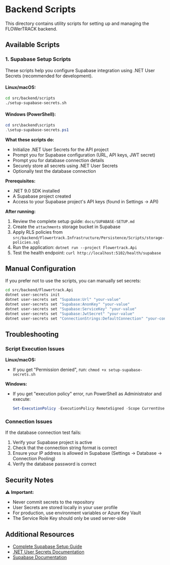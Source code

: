 # Backend Scripts

This directory contains utility scripts for setting up and managing the FLOWerTRACK backend.

## Available Scripts

### 1. Supabase Setup Scripts

These scripts help you configure Supabase integration using .NET User Secrets (recommended for development).

#### Linux/macOS:
```bash
cd src/backend/scripts
./setup-supabase-secrets.sh
```

#### Windows (PowerShell):
```powershell
cd src\backend\scripts
.\setup-supabase-secrets.ps1
```

**What these scripts do:**
- Initialize .NET User Secrets for the API project
- Prompt you for Supabase configuration (URL, API keys, JWT secret)
- Prompt you for database connection details
- Securely store all secrets using .NET User Secrets
- Optionally test the database connection

**Prerequisites:**
- .NET 9.0 SDK installed
- A Supabase project created
- Access to your Supabase project's API keys (found in Settings → API)

**After running:**
1. Review the complete setup guide: `docs/SUPABASE-SETUP.md`
2. Create the `attachments` storage bucket in Supabase
3. Apply RLS policies from `src/backend/Flowertrack.Infrastructure/Persistence/Scripts/storage-policies.sql`
4. Run the application: `dotnet run --project Flowertrack.Api`
5. Test the health endpoint: `curl http://localhost:5102/health/supabase`

## Manual Configuration

If you prefer not to use the scripts, you can manually set secrets:

```bash
cd src/backend/Flowertrack.Api
dotnet user-secrets init
dotnet user-secrets set "Supabase:Url" "your-value"
dotnet user-secrets set "Supabase:AnonKey" "your-value"
dotnet user-secrets set "Supabase:ServiceKey" "your-value"
dotnet user-secrets set "Supabase:JwtSecret" "your-value"
dotnet user-secrets set "ConnectionStrings:DefaultConnection" "your-connection-string"
```

## Troubleshooting

### Script Execution Issues

**Linux/macOS:**
- If you get "Permission denied", run: `chmod +x setup-supabase-secrets.sh`

**Windows:**
- If you get "execution policy" error, run PowerShell as Administrator and execute:
  ```powershell
  Set-ExecutionPolicy -ExecutionPolicy RemoteSigned -Scope CurrentUser
  ```

### Connection Issues

If the database connection test fails:
1. Verify your Supabase project is active
2. Check that the connection string format is correct
3. Ensure your IP address is allowed in Supabase (Settings → Database → Connection Pooling)
4. Verify the database password is correct

## Security Notes

⚠️ **Important:**
- Never commit secrets to the repository
- User Secrets are stored locally in your user profile
- For production, use environment variables or Azure Key Vault
- The Service Role Key should only be used server-side

## Additional Resources

- [Complete Supabase Setup Guide](../../../docs/SUPABASE-SETUP.md)
- [.NET User Secrets Documentation](https://learn.microsoft.com/en-us/aspnet/core/security/app-secrets)
- [Supabase Documentation](https://supabase.com/docs)
